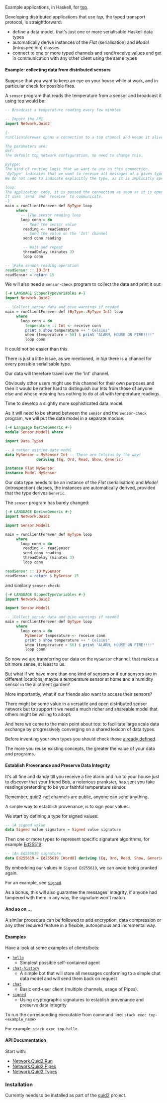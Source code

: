 Example applications, in Haskell, for [top](https://github.com/tittoassini/top).

Developing distributed applications that use *top*, the typed transport protocol, is straightforward:
* define a data model, that's just one or more serialisable Haskell data types
* automatically derive instances of the *Flat* (serialisation) and *Model* (introspection) classes
* connect to one or more typed channels and send/receive values and get in communication with any other client using the same types

#### Example: collecting data from distributed sensors

Suppose that you want to keep an eye on your house while at work, and in particular check for possible fires.

A `sensor` program that reads the temperature from a sensor and broadcast it using top would be:

```haskell
-- Broadcast a temperature reading every few minutes

-- Import the API
import Network.Quid2

{-
runClientForever opens a connection to a top channel and keeps it alive even across transient network failures.

The parameters are:
def:
The default top network configuration, no need to change this.

ByType:
The kind of routing logic that we want to use on this connection.
'ByType' indicates that we want to receive all messages of a given type.
We do not need to indicate explicitly the type, as it is implicitly specified by the type of 'loop'.

loop:
The application code, it is passed the connection as soon as it is opened.
It uses `send` and `receive` to communicate.
-}
main = runClientForever def ByType loop
     where
       -- |The sensor reading loop
       loop conn = do
        -- Read the sensor value
        reading <- readSensor
        -- Send the value on the 'Int' channel
        send conn reading

        -- Wait and repeat
        threadDelay (minutes 3)
        loop conn

-- |Fake sensor reading operation
readSensor :: IO Int
readSensor = return 15
```

We will also need a `sensor-check` program to collect the data and print it out: 

```haskell
{-# LANGUAGE ScopedTypeVariables #-}
import Network.Quid2

-- |Collect sensor data and give warnings if needed
main = runClientForever def (ByType::ByType Int) loop
     where
       loop conn = do
         temperature :: Int <- receive conn
         print $ show temperature ++ " Celsius"
         when (temperature > 50) $ print "ALARM, HOUSE ON FIRE!!!!"
         loop conn
```
It could not be easier than this.

There is just a little issue, as we mentioned, in *top* there is a channel for every possible serialisable type.

Our data will therefore travel over the 'Int' channel.

Obviously other users might use this channel for their own purposes and then it would be rather hard to distinguish our Ints from those of anyone else and whose meaning has nothing to do at all with temperature readings.

Time to develop a slightly more sophisticated data model.

As it will need to be shared between the `sensor` and the `sensor-check` program, we will put the data model in a separate module:

```haskell
{-# Language DeriveGeneric #-}
module Sensor.Model1 where

import Data.Typed

-- A rather asinine data model
data MySensor = MySensor Int -- These are Celsius by the way!
              deriving (Eq, Ord, Read, Show, Generic)

instance Flat MySensor
instance Model MySensor
```

Our data type needs to be an instance of the *Flat* (serialisation) and *Model* (introspection) classes, the instances are automatically derived, provided that the type derives `Generic`.

The `sensor` program has barely changed:

```haskell
{-# LANGUAGE DeriveGeneric #-}
import Network.Quid2

import Sensor.Model1

main = runClientForever def ByType loop
     where
       loop conn = do
        reading <- readSensor
        send conn reading
        threadDelay (minutes 3)
        loop conn

readSensor :: IO MySensor
readSensor = return $ MySensor 15
```

and similarly `sensor-check`:

```haskell
{-# LANGUAGE ScopedTypeVariables #-}
import Network.Quid2

import Sensor.Model1

-- |Collect sensor data and give warnings if needed
main = runClientForever def ByType loop
     where
       loop conn = do
         MySensor temperature <- receive conn
         print $ show temperature ++ " Celsius"
         when (temperature > 50) $ print "ALARM, HOUSE ON FIRE!!!!"
         loop conn
```

So now we are transferring our data on the `MySensor` channel, that makes a bit more sense, at least to us. 

But what if we have more than one kind of sensors or if our sensors are in different locations, maybe a temperature sensor at home and a humidity sensor in the allotment garden? 

More importantly, what if our friends also want to access their sensors? 

There might be some value in a versatile and open distributed sensor network but to support it we need a much richer and shareable model that others might be willing to adopt.

And here we come to the main point about top: to facilitate large scale data exchange by progressively converging on a shared lexicon of data types.

Before inventing your own types you should check those [already defined](http://quid2.org/app/ui).

The more you reuse existing concepts, the greater the value of your data and programs.

#### Establish Provenance and Preserve Data Integrity

It's all fine and dandy till you receive a fire alarm and run to your house just to discover that your friend Bob, a notorious prankster, has sent you fake readings pretending to be your faithful temperature sensor.

Remember, quid2-net channels are public, anyone can send anything.

A simple way to establish provenance, is to sign your values.

We start by defining a type for signed values:

```haskell
-- |A signed value
data Signed value signature = Signed value signature
```

Then one or more types to represent specific signature algorithms, for example [Ed25519](http://ed25519.cr.yp.to/):

```haskell
-- |An Ed255619 signature
data Ed255619 = Ed255619 [Word8] deriving (Eq, Ord, Read, Show, Generic)
```
By embedding our values in `Signed Ed255619`, we can avoid being pranked again. 

For an example, see [`signed`](app/signed.hs).

As a bonus, this will also guarantee the messages' integrity, if anyone had tampered with them in any way, the signature won't match.

#### And so on ...

A similar procedure can be followed to add encryption, data compression or any other required feature in a flexible, autonomous and incremental way.

#### Examples

Have a look at some examples of clients/bots:
* [`hello`](app/hello.hs)
   * Simplest possible self-contained agent
* [`chat-history`](app/Chat/chat-history.hs)
   * A simple bot that will store all messages conforming to a simple chat data model and will send them back on request 
* [`chat`](app/Chat/chat.hs)
   * Basic end-user client (multiple channels, usage of Pipes). 
* [`signed`](app/signed.hs)
   * Using cryptographic signatures to establish provenance and preserve data integrity

To run the corresponding executable from command line:
`stack exec top-<example_name>`

For example: `stack exec top-hello`.

#### API Documentation

Start with:
* [Network.Quid2.Run](src/Network/Quid2/Run.hs)
* [Network.Quid2.Pipes](src/Network/Quid2/Pipes.hs)
* [Network.Quid2.Types](src/Network/Quid2/Types.hs)

### Installation

Currently needs to be installed as part of the [quid2](https://github.com/tittoassini/quid2) project.

